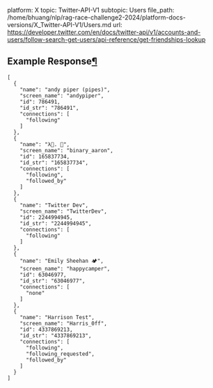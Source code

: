 platform: X
topic: Twitter-API-V1
subtopic: Users
file_path: /home/bhuang/nlp/rag-race-challenge2-2024/platform-docs-versions/X_Twitter-API-V1/Users.md
url: https://developer.twitter.com/en/docs/twitter-api/v1/accounts-and-users/follow-search-get-users/api-reference/get-friendships-lookup


## Example Response[¶](#example-response "Permalink to this headline")

    [
      {
        "name": "andy piper (pipes)",
        "screen_name": "andypiper",
        "id": 786491,
        "id_str": "786491",
        "connections": [
          "following"
        ]
      },
      {
        "name": "λ🥑. 🍞",
        "screen_name": "binary_aaron",
        "id": 165837734,
        "id_str": "165837734",
        "connections": [
          "following",
          "followed_by"
        ]
      },
      {
        "name": "Twitter Dev",
        "screen_name": "TwitterDev",
        "id": 2244994945,
        "id_str": "2244994945",
        "connections": [
          "following"
        ]
      },
      {
        "name": "Emily Sheehan 🏕",
        "screen_name": "happycamper",
        "id": 63046977,
        "id_str": "63046977",
        "connections": [
          "none"
        ]
      },
      {
        "name": "Harrison Test",
        "screen_name": "Harris_0ff",
        "id": 4337869213,
        "id_str": "4337869213",
        "connections": [
          "following",
          "following_requested",
          "followed_by"
        ]
      }
    ]